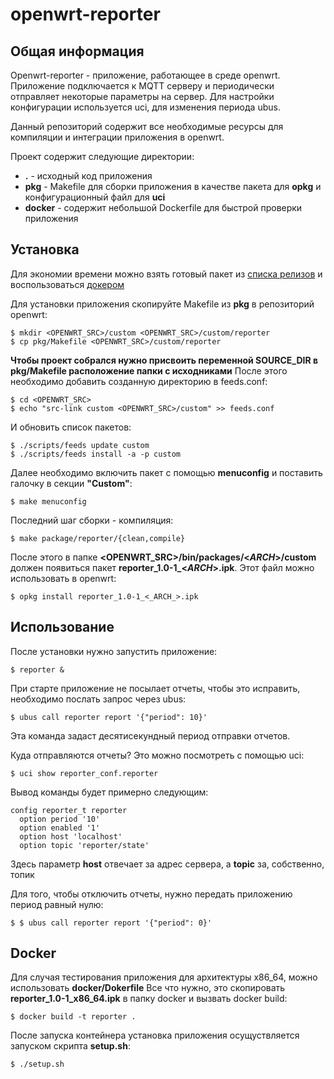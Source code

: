 # openwrt-reporter
## Общая информация
Openwrt-reporter - приложение, работающее в среде openwrt. Приложение подключается к MQTT серверу и периодически отправляет некоторые параметры на сервер. Для настройки конфигурации используется uci, для изменения периода ubus.

Данный репозиторий содержит все необходимые ресурсы для компиляции и интеграции приложения в openwrt.

Проект содержит следующие директории:
* **.** - исходный код приложения
* **pkg** - Makefile для сборки приложения в качестве пакета для **opkg** и конфигурационный файл для **uci**
* **docker** - содержит небольшой Dockerfile для быстрой проверки приложения

## Установка
Для экономии времени можно взять готовый пакет из [списка релизов](https://github.com/PigOnTheWing/openwrt-reporter/releases/tag/v1.0) и воспользоваться [докером](#docker)

Для установки приложения скопируйте Makefile из **pkg** в репозиторий openwrt:
```
$ mkdir <OPENWRT_SRC>/custom <OPENWRT_SRC>/custom/reporter
$ cp pkg/Makefile <OPENWRT_SRC>/custom/reporter
```
**Чтобы проект собрался нужно присвоить переменной SOURCE_DIR в pkg/Makefile расположение папки с исходниками**
После этого необходимо добавить созданную директорию в feeds.conf:
```
$ cd <OPENWRT_SRC>
$ echo "src-link custom <OPENWRT_SRC>/custom" >> feeds.conf
```
И обновить список пакетов:
```
$ ./scripts/feeds update custom
$ ./scripts/feeds install -a -p custom
```
Далее необходимо включить пакет с помощью **menuconfig** и поставить галочку в секции **"Custom"**:
```
$ make menuconfig
```
Последний шаг сборки - компиляция:
```
$ make package/reporter/{clean,compile}
```
После этого в папке **<OPENWRT_SRC>/bin/packages/<_ARCH_>/custom** должен появиться пакет **reporter_1.0-1_<_ARCH_>.ipk**. Этот файл можно использовать в openwrt:
```
$ opkg install reporter_1.0-1_<_ARCH_>.ipk
```
## Использование
После установки нужно запустить приложение:
```
$ reporter &
```
При старте приложение не посылает отчеты, чтобы это исправить, необходимо послать запрос через ubus:
```
$ ubus call reporter report '{"period": 10}'
```
Эта команда задаст десятисекундный период отправки отчетов.

Куда отправляются отчеты?
Это можно посмотреть с помощью uci:
```
$ uci show reporter_conf.reporter
```
Вывод команды будет примерно следующим:
```
config reporter_t reporter
  option period '10'
  option enabled '1'
  option host 'localhost'
  option topic 'reporter/state'

```
Здесь параметр **host** отвечает за адрес сервера, а **topic** за, собственно, топик

Для того, чтобы отключить отчеты, нужно передать приложению период равный нулю:
```
$ $ ubus call reporter report '{"period": 0}'
```
## Docker
Для случая тестирования приложения для архитектуры x86_64, можно использовать **docker/Dokerfile**
Все что нужно, это скопировать **reporter_1.0-1_x86_64.ipk** в папку docker и вызвать docker build:
```
$ docker build -t reporter .
```
После запуска контейнера установка приложения осущуствляется запуском скрипта **setup.sh**:
```
$ ./setup.sh
```
